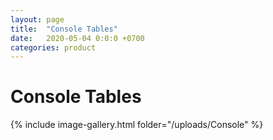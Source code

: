 ```yaml
---
layout: page
title:  "Console Tables"
date:   2020-05-04 0:0:0 +0700
categories: product
---
```

# Console Tables

{% include image-gallery.html folder="/uploads/Console" %}